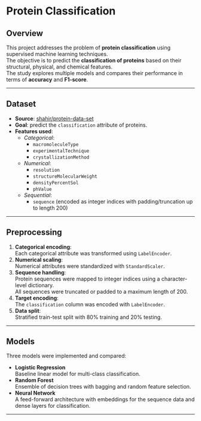 
# Protein Classification

## Overview
This project addresses the problem of **protein classification** using supervised machine learning techniques.  
The objective is to predict the **classification of proteins** based on their structural, physical, and chemical features.  
The study explores multiple models and compares their performance in terms of **accuracy** and **F1-score**.

---

## Dataset
- **Source**: [shahir/protein-data-set](https://www.kaggle.com/datasets/shahir/protein-data-set)  
- **Goal**: predict the `classification` attribute of proteins.  
- **Features used**:
  - *Categorical*:  
    - `macromoleculeType`  
    - `experimentalTechnique`  
    - `crystallizationMethod`
  - *Numerical*:  
    - `resolution`  
    - `structureMolecularWeight`  
    - `densityPercentSol`  
    - `phValue`
  - *Sequential*:  
    - `sequence` (encoded as integer indices with padding/truncation up to length 200)

---

## Preprocessing
1. **Categorical encoding**:  
   Each categorical attribute was transformed using `LabelEncoder`.  
2. **Numerical scaling**:  
   Numerical attributes were standardized with `StandardScaler`.  
3. **Sequence handling**:  
   Protein sequences were mapped to integer indices using a character-level dictionary.  
   All sequences were truncated or padded to a maximum length of 200.  
4. **Target encoding**:  
   The `classification` column was encoded with `LabelEncoder`.  
5. **Data split**:  
   Stratified train-test split with 80% training and 20% testing.

---

## Models
Three models were implemented and compared:
- **Logistic Regression**  
  Baseline linear model for multi-class classification.  
- **Random Forest**  
  Ensemble of decision trees with bagging and random feature selection.  
- **Neural Network**  
  A feed-forward architecture with embeddings for the sequence data and dense layers for classification.

---



